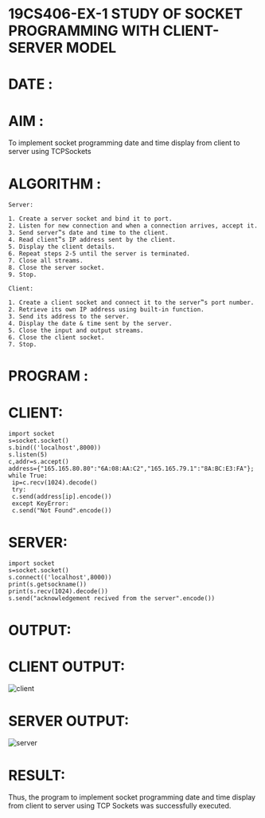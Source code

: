 # 19CS406-EX-1 STUDY OF SOCKET PROGRAMMING WITH CLIENT-SERVER MODEL

# DATE :

# AIM : 
To implement socket programming date and time display from client to
server using TCPSockets

# ALGORITHM :
```
Server:

1. Create a server socket and bind it to port.
2. Listen for new connection and when a connection arrives, accept it.
3. Send server‟s date and time to the client.
4. Read client‟s IP address sent by the client.
5. Display the client details.
6. Repeat steps 2-5 until the server is terminated.
7. Close all streams.
8. Close the server socket.
9. Stop.

Client:

1. Create a client socket and connect it to the server‟s port number.
2. Retrieve its own IP address using built-in function.
3. Send its address to the server.
4. Display the date & time sent by the server.
5. Close the input and output streams.
6. Close the client socket.
7. Stop.

```

# PROGRAM :

# CLIENT:
```
import socket
s=socket.socket()
s.bind(('localhost',8000))
s.listen(5)
c,addr=s.accept()
address={"165.165.80.80":"6A:08:AA:C2","165.165.79.1":"8A:BC:E3:FA"};
while True:
 ip=c.recv(1024).decode()
 try:
 c.send(address[ip].encode())
 except KeyError:
 c.send("Not Found".encode()) 
```
# SERVER:
```
import socket
s=socket.socket()
s.connect(('localhost',8000))
print(s.getsockname())
print(s.recv(1024).decode())
s.send("acknowledgement recived from the server".encode())
```

# OUTPUT:
# CLIENT OUTPUT:

![client](https://github.com/JeyaKrishnaSJ/19CS406-EX-1/assets/118707091/2a7b9fde-e568-4ef7-a4e0-d1ea72a9ad88)

# SERVER OUTPUT:

![server](https://github.com/JeyaKrishnaSJ/19CS406-EX-1/assets/118707091/ceacaac7-8b93-46ad-b0ab-fe9f6b2d0439)




# RESULT: 
Thus, the program to implement socket programming date and time display from client to
server using TCP Sockets was successfully executed.
